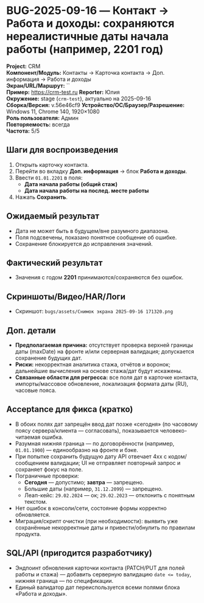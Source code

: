 # BUG-2025-09-16 — Контакт → Работа и доходы: сохраняются нереалистичные даты начала работы (например, 2201 год)

**Project:** CRM  
**Компонент/Модуль:** Контакты → Карточка контакта → Доп. информация → Работа и доходы  
**Экран/URL/Маршрут:** ``  
**Пример:** https://crm-test.ru
**Reporter:** Юлия  
**Окружение:** stage (`crm-test`), актуально на 2025-09-16  
**Сборка/Версия:** v.56e46cf9
**Устройство/ОС/Браузер/Разрешение:** Windows 11, Chrome 140, 1920×1080  
**Роль пользователя:** Админ  
**Повторяемость:** всегда  
**Частота:** 5/5

## Шаги для воспроизведения
1. Открыть карточку контакта.  
2. Перейти во вкладку **Доп. информация** → блок **Работа и доходы**.  
3. Ввести `01.01.2201` в поля:  
   - **Дата начала работы (общий стаж)**  
   - **Дата начала работы на послед. месте работы**  
4. Нажать **Сохранить**.

## Ожидаемый результат
- Дата не может быть в будущем/вне разумного диапазона.  
- Поля подсвечены, показано понятное сообщение об ошибке.  
- Сохранение блокируется до исправления значений.

## Фактический результат
- Значения с годом **2201** принимаются/сохраняются без ошибок.

## Скриншоты/Видео/HAR/Логи
- Скриншот: `bugs/assets/Снимок экрана 2025-09-16 171320.png`

## Доп. детали
- **Предполагаемая причина:** отсутствует проверка верхней границы даты (maxDate) на фронте и/или серверная валидация; допускается сохранение будущих дат.  
- **Риски:** некорректная аналитика стажа, отчётов и воронок; дальнейшие вычисления на основе стажа/дат будут искажены.  
- **Связанные области для регресса:** все поля дат в карточке контакта, импорты/массовое обновление, локализация формата даты (RU), часовые пояса.

## Acceptance для фикса (кратко)
- В обоих полях дат запрещён ввод дат позже «сегодня» (по часовому поясу сервера/клиента — согласовать), показывается человеко-читаемая ошибка.  
- Разумная нижняя граница — по договорённости (например, `01.01.1900`) — единообразно на фронте и бэке.  
- При попытке сохранить будущую дату API отвечает 4xx с кодом/сообщением валидации; UI не отправляет повторный запрос и сохраняет фокус на поле.  
- Пограничные проверки:  
  - **Сегодня** — допустимо; **завтра** — запрещено.  
  - Большие даты (например, `31.12.2099`) — запрещено.  
  - Леап-кейс: `29.02.2024` — ок; `29.02.2023` — отклонить с понятным текстом.  
- Нет ошибок в консоли/сети, состояние формы корректно обновляется.  
- Миграция/скрипт очистки (при необходимости): выявить уже сохранённые некорректные даты и привести/обнулить по правилам продукта.

## SQL/API (пригодится разработчику)
- Эндпоинт обновления карточки контакта (PATCH/PUT для полей работы и стажа) — добавить серверную валидацию `date <= today`, нижняя граница — по спецификации.  
- Единый валидатор дат переиспользуется всеми полями блока «Работа и доходы».

